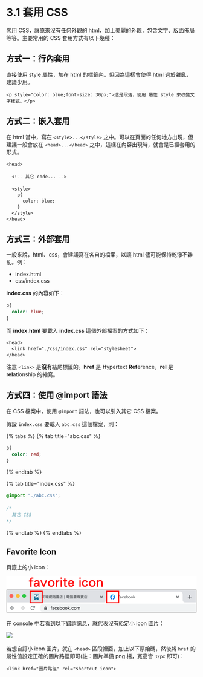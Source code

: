 # 3.1 套用 CSS

套用 CSS，讓原來沒有任何外觀的 html，加上美麗的外觀，包含文字、版面佈局等等。主要常用的 CSS 套用方式有以下幾種：

## 方式一：行內套用

直接使用 style 屬性，加在 html 的標籤內。但因為這樣會使得 html 過於雜亂，建議少用。

```markup
<p style="color: blue;font-size: 30px;">這是段落，使用 屬性 style 來改變文字樣式。</p>
```

## 方式二：嵌入套用

在 html 當中，寫在 `<style>...</style>` 之中。可以在頁面的任何地方出現，但建議一般會放在 `<head>...</head>` 之中，這樣在內容出現時，就會是已經套用的形式。

```markup
<head>
  
  <!-- 其它 code... -->
  
  <style>
    p{
      color: blue;
    }
  </style>
</head>
```

## 方式三：外部套用

一般來說，html、css，會建議寫在各自的檔案，以讓 html 儘可能保持乾淨不雜亂。例：

* index.html
* css/index.css

**index.css** 的內容如下：

```css
p{
  color: blue;
}
```

而 **index.html** 要載入 **index.css** 這個外部檔案的方式如下：

```markup
<head>
  <link href="./css/index.css" rel="stylesheet">
</head>
```

注意 `<link>` 是**沒有**結尾標籤的。**href** 是 **H**ypertext **Ref**erence，**rel** 是 **rel**ationship 的縮寫。

## 方式四：使用 @import 語法

在 CSS 檔案中，使用 `@import` 語法，也可以引入其它 CSS 檔案。

假設 `index.css` 要載入 `abc.css` 這個檔案，則：

{% tabs %}
{% tab title="abc.css" %}
```css
p{
  color: red;
}
```
{% endtab %}

{% tab title="index.css" %}
```css
@import "./abc.css";

/*
  其它 CSS
*/
```
{% endtab %}
{% endtabs %}



## Favorite Icon

頁籤上的小 icon：

![](../.gitbook/assets/favicon.png)

在 console 中若看到以下錯誤訊息，就代表沒有給定小 icon 圖片：

![](../.gitbook/assets/favicon\_not\_found.png)

若想自訂小 icon 圖片，就在 `<head>` 區段裡面，加上以下原始碼，然後將 `href` 的屬性值設定正確的圖片路徑即可(註：圖片準備 png 檔，寬高皆 `32px` 即可)：

```markup
<link href="圖片路徑" rel="shortcut icon">
```
